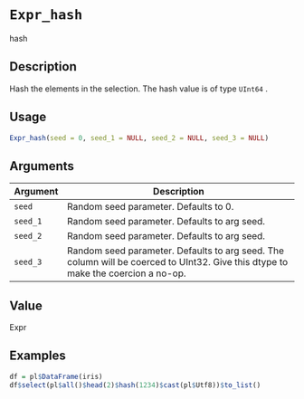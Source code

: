 # `Expr_hash`

hash


## Description

Hash the elements in the selection.
 The hash value is of type `UInt64` .


## Usage

```r
Expr_hash(seed = 0, seed_1 = NULL, seed_2 = NULL, seed_3 = NULL)
```


## Arguments

Argument      |Description
------------- |----------------
`seed`     |     Random seed parameter. Defaults to 0.
`seed_1`     |     Random seed parameter. Defaults to arg seed.
`seed_2`     |     Random seed parameter. Defaults to arg seed.
`seed_3`     |     Random seed parameter. Defaults to arg seed. The column will be coerced to UInt32. Give this dtype to make the coercion a no-op.


## Value

Expr


## Examples

```r
df = pl$DataFrame(iris)
df$select(pl$all()$head(2)$hash(1234)$cast(pl$Utf8))$to_list()
```


